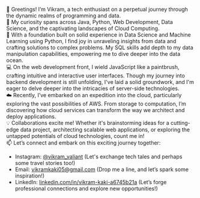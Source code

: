 👋 Greetings! I’m Vikram, a tech enthusiast on a perpetual journey through the dynamic realms of programming and data.  
👀 My curiosity spans across Java, Python, Web Development, Data Science, and the captivating landscapes of Cloud Computing.  
🌱 With a foundation built on solid experience in Data Science and Machine Learning using Python, I find joy in unraveling insights from data and crafting solutions to complex problems. My SQL skills add depth to my data manipulation capabilities, empowering me to dive deeper into the data ocean.  
💻 On the web development front, I wield JavaScript like a paintbrush, crafting intuitive and interactive user interfaces. Though my journey into backend development is still unfolding, I've laid a solid groundwork, and I'm eager to delve deeper into the intricacies of server-side technologies.  
☁️ Recently, I’ve embarked on an expedition into the cloud, particularly exploring the vast possibilities of AWS. From storage to computation, I’m discovering how cloud services can transform the way we architect and deploy applications.  
💡 Collaborations excite me! Whether it's brainstorming ideas for a cutting-edge data project, architecting scalable web applications, or exploring the untapped potentials of cloud technologies, count me in!  
📫 Let’s connect and embark on this exciting journey together:  
   - Instagram: [@vikram_valiant](https://www.instagram.com/vikram_valiant) (Let's exchange tech tales and perhaps some travel stories too!)
   - Email: vikramkaki05@gmail.com (Drop me a line, and let’s spark some inspiration!)
   - LinkedIn: [linkedin.com/in/vikram-kaki-a6745b21a](https://www.linkedin.com/in/vikram-kaki-a6745b21a) (Let’s forge professional connections and explore new opportunities!)


<!---
Vikram-kaki/Vikram-kaki is a ✨ special ✨ repository because its `README.md` (this file) appears on your GitHub profile.
You can click the Preview link to take a look at your changes.
--->
